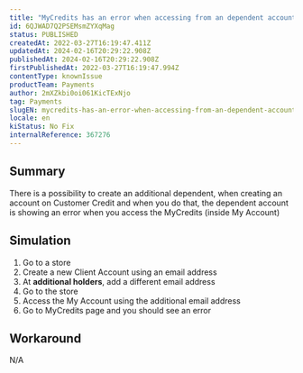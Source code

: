 ```yaml
---
title: "MyCredits has an error when accessing from an dependent account"
id: 6QJWAD7Q2PSEMsmZYXqMag
status: PUBLISHED
createdAt: 2022-03-27T16:19:47.411Z
updatedAt: 2024-02-16T20:29:22.908Z
publishedAt: 2024-02-16T20:29:22.908Z
firstPublishedAt: 2022-03-27T16:19:47.994Z
contentType: knownIssue
productTeam: Payments
author: 2mXZkbi0oi061KicTExNjo
tag: Payments
slugEN: mycredits-has-an-error-when-accessing-from-an-dependent-account
locale: en
kiStatus: No Fix
internalReference: 367276
---
```


## Summary


There is a possibility to create an additional dependent, when creating an account on Customer Credit and when you do that, the dependent account is showing an error when you access the MyCredits (inside My Account)



## Simulation


1. Go to a store
2. Create a new Client Account using an email address
3. At **additional holders**, add a different email address
4. Go to the store
5. Access the My Account using the additional email address
6. Go to MyCredits page and you should see an error



## Workaround


N/A

